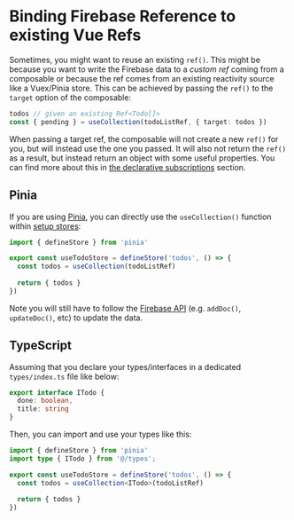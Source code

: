 # Binding Firebase Reference to existing Vue Refs

Sometimes, you might want to reuse an existing `ref()`. This might be because you want to write the Firebase data to a _custom ref_ coming from a composable or because the ref comes from an existing reactivity source like a Vuex/Pinia store. This can be achieved by passing the `ref()` to the `target` option of the composable:

```ts
todos // given an existing Ref<Todo[]>
const { pending } = useCollection(todoListRef, { target: todos })
```

When passing a target ref, the composable will not create a new `ref()` for you, but will instead use the one you passed. It will also not return the `ref()` as a result, but instead return an object with some useful properties. You can find more about this in [the declarative subscriptions](../guide/realtime-data.md) section.

## Pinia

If you are using [Pinia](https://pinia.vuejs.org), you can directly use the `useCollection()` function within [setup stores](https://pinia.vuejs.org/cookbook/composables.html#setup-stores):

```ts
import { defineStore } from 'pinia'

export const useTodoStore = defineStore('todos', () => {
  const todos = useCollection(todoListRef)
  
  return { todos }
})
```

Note you will still have to follow the [Firebase API](https://firebase.google.com/docs/firestore/manage-data/structure-data) (e.g. `addDoc()`, `updateDoc()`, etc) to update the data.

## TypeScript

Assuming that you declare your types/interfaces in a dedicated `types/index.ts` file like below:
```ts
export interface ITodo {
  done: boolean,
  title: string
}
```

Then, you can import and use your types like this:
```ts
import { defineStore } from 'pinia'
import type { ITodo } from '@/types';

export const useTodoStore = defineStore('todos', () => {
  const todos = useCollection<ITodo>(todoListRef)
  
  return { todos }
})
```
